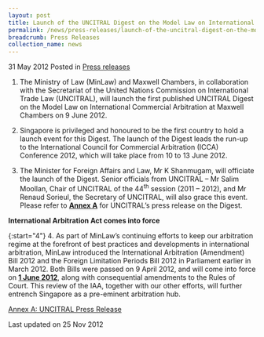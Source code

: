 ```yaml
---
layout: post
title: Launch of the UNCITRAL Digest on the Model Law on International Commercial Arbitration
permalink: /news/press-releases/launch-of-the-uncitral-digest-on-the-model-law-on-international-commercial-arbitration_1
breadcrumb: Press Releases
collection_name: news
---
```


31 May 2012 Posted in [Press releases](/news/press-releases)


1. The Ministry of Law (MinLaw) and Maxwell Chambers, in collaboration with the Secretariat of the United Nations Commission on International Trade Law (UNCITRAL), will launch the first published UNCITRAL Digest on the Model Law on International Commercial Arbitration at Maxwell Chambers on 9 June 2012.


2. Singapore is privileged and honoured to be the first country to hold a launch event for this Digest. The launch of the Digest leads the run-up to the International Council for Commercial Arbitration (ICCA) Conference 2012, which will take place from 10 to 13 June 2012.

3. The Minister for Foreign Affairs and Law, Mr K Shanmugam, will officiate the launch of the Digest. Senior officials from UNCITRAL – Mr Salim Moollan, Chair of UNCITRAL of the 44<sup>th</sup> session (2011 – 2012), and Mr Renaud Sorieul, the Secretary of UNCITRAL, will also grace this event. Please refer to **<u>Annex A</u>** for UNCITRAL’s press release on the Digest.

**International Arbitration Act comes into force**

{:start="4"}
4. As part of MinLaw’s continuing efforts to keep our arbitration regime at the forefront of best practices and developments in international arbitration, MinLaw introduced the International Arbitration (Amendment) Bill 2012 and the Foreign Limitation Periods Bill 2012 in Parliament earlier in March 2012. Both Bills were passed on 9 April 2012, and will come into force on **<u>1 June 2012</u>**, along with consequential amendments to the Rules of Court. This review of the IAA, together with our other efforts, will further entrench Singapore as a pre-eminent arbitration hub.

[Annex A: UNCITRAL Press Release](/files/news/press-releases/2012/05/linkclickc169.pdf)


<p class="right-side-updated">Last updated on 25 Nov 2012</p>

